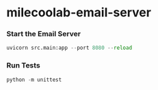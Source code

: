 # milecoolab-email-server

### Start the Email Server
```python
uvicorn src.main:app --port 8080 --reload
```

### Run Tests
```python
python -m unittest
```
